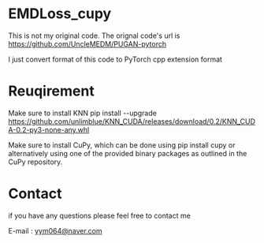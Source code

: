 # EMDLoss_cupy

This is not my original code. The orignal code's url is https://github.com/UncleMEDM/PUGAN-pytorch

I just convert format of this code to PyTorch cpp extension format

# Reuqirement
Make sure to install KNN
pip install --upgrade https://github.com/unlimblue/KNN_CUDA/releases/download/0.2/KNN_CUDA-0.2-py3-none-any.whl

Make sure to install CuPy, which can be done using pip install cupy or alternatively using one of the provided binary packages as outlined in the CuPy repository.

# Contact
if you have any questions please feel free to contact me

E-mail : yym064@naver.com
